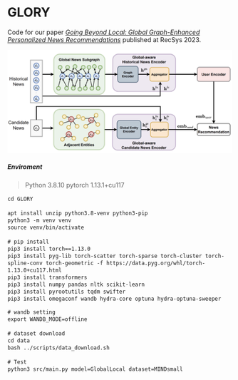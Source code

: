 # GLORY
Code for our paper [_Going Beyond Local: Global Graph-Enhanced Personalized News Recommendations_](https://arxiv.org/pdf/2307.06576.pdf) published at RecSys 2023. 

![Glory Model Illustration](glory.jpg "Glory Model Illustration")

##### Enviroment
> Python 3.8.10
> pytorch 1.13.1+cu117
```shell
cd GLORY

apt install unzip python3.8-venv python3-pip
python3 -m venv venv
source venv/bin/activate

# pip install
pip3 install torch==1.13.0 
pip3 install pyg-lib torch-scatter torch-sparse torch-cluster torch-spline-conv torch-geometric -f https://data.pyg.org/whl/torch-1.13.0+cu117.html
pip3 install transformers
pip3 install numpy pandas nltk scikit-learn
pip3 install pyrootutils tqdm swifter
pip3 install omegaconf wandb hydra-core optuna hydra-optuna-sweeper
```

```shell
# wandb setting
export WANDB_MODE=offline

# dataset download
cd data
bash ../scripts/data_download.sh

# Test
python3 src/main.py model=GlobalLocal dataset=MINDsmall 
```
